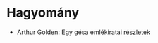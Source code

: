 # Hagyomány

- Arthur Golden: Egy gésa emlékiratai [részletek](_details/%7Bopf.creator%7D.md#id_280)